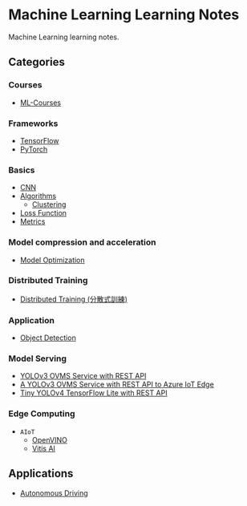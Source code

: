 # Machine Learning Learning Notes

Machine Learning learning notes.

## Categories

### Courses

- [ML-Courses](https://github.com/kaka-lin/ML-Courses)

### Frameworks

- [TensorFlow](https://github.com/kaka-lin/ML-Notes/tree/master/TensorFlow)
- [PyTorch](https://github.com/kaka-lin/ML-Notes/tree/master/Pytorch)

### Basics

- [CNN](https://github.com/kaka-lin/ML-Notes/tree/master/CNN)
- [Algorithms](https://github.com/kaka-lin/ML-Notes/tree/master/Algorithms)
  - [Clustering](https://github.com/kaka-lin/ML-Notes/tree/master/Algorithms/clustering)
- [Loss Function](https://github.com/kaka-lin/ML-Notes/tree/master/Loss%20Function)
- [Metrics](https://github.com/kaka-lin/ML-Notes/tree/master/Metrics)

### Model compression and acceleration

- [Model Optimization](https://github.com/kaka-lin/ML-Notes/tree/master/Model%20optimization)

### Distributed Training

- [Distributed Training (分散式訓練)](https://github.com/kaka-lin/ML-Notes/tree/master/Distributed%20Training)

### Application

- [Object Detection](https://github.com/kaka-lin/ML-Notes/tree/master/Object%20Detection)

### Model Serving

- [YOLOv3 OVMS Service with REST API](https://github.com/kaka-lin/ML-Notes/tree/master/Model%20Serving/yolov3-ovms)
- [A YOLOv3 OVMS Service with REST API to Azure IoT Edge](https://github.com/kaka-lin/yolov3-ovms-iotedge)
- [Tiny YOLOv4 TensorFlow Lite with REST API](https://github.com/kaka-lin/ML-Notes/tree/master/Model%20Serving/yolov4-tiny-tflite)

### Edge Computing

- `AIoT`
    - [OpenVINO](https://github.com/kaka-lin/ML-Notes/tree/master/AIoT/OpenVINO)
    - [Vitis AI](https://github.com/kaka-lin/ML-Notes/tree/master/AIoT/Vitis-AI)

## Applications

- [Autonomous Driving](https://github.com/kaka-lin/autonomous-driving-notes)
